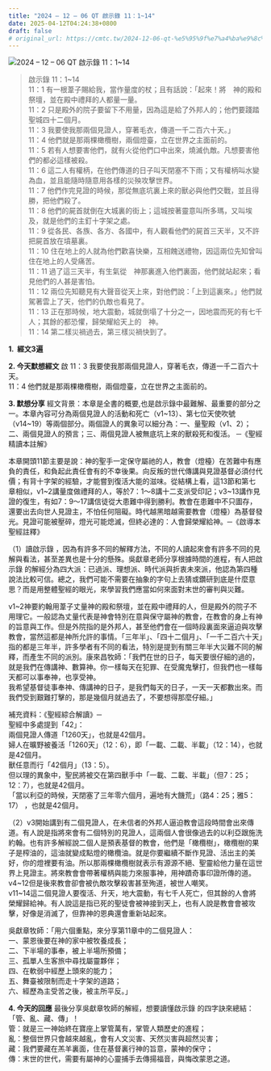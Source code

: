 ```yaml
---
title: "2024 – 12 – 06 QT 啟示錄 11：1~14"
date: 2025-04-12T04:24:38+0800
draft: false
# original_url: https://cmtc.tw/2024-12-06-qt-%e5%95%9f%e7%a4%ba%e9%8c%84-11%ef%bc%9a114
---
```


![2024 – 12 – 06 QT 啟示錄 11：1\~14](/images/qt.jpg  "2024 – 12 – 06 QT 啟示錄 11：1\~14")

> 啟示錄 11：1\~14  
> 11：1 有一根葦子賜給我，當作量度的杖；且有話說：「起來！將　神的殿和祭壇，並在殿中禮拜的人都量一量。  
> 11：2 只是殿外的院子要留下不用量，因為這是給了外邦人的；他們要踐踏聖城四十二個月。  
> 11：3 我要使我那兩個見證人，穿著毛衣，傳道一千二百六十天。」  
> 11：4 他們就是那兩棵橄欖樹，兩個燈臺，立在世界之主面前的。  
> 11：5 若有人想要害他們，就有火從他們口中出來，燒滅仇敵。凡想要害他們的都必這樣被殺。  
> 11：6 這二人有權柄，在他們傳道的日子叫天閉塞不下雨；又有權柄叫水變為血，並且能隨時隨意用各樣的災殃攻擊世界。  
> 11：7 他們作完見證的時候，那從無底坑裏上來的獸必與他們交戰，並且得勝，把他們殺了。  
> 11：8 他們的屍首就倒在大城裏的街上；這城按著靈意叫所多瑪，又叫埃及，就是他們的主釘十字架之處。  
> 11：9 從各民、各族、各方、各國中，有人觀看他們的屍首三天半，又不許把屍首放在墳墓裏。  
> 11：10 住在地上的人就為他們歡喜快樂，互相餽送禮物，因這兩位先知曾叫住在地上的人受痛苦。  
> 11：11 過了這三天半，有生氣從　神那裏進入他們裏面，他們就站起來；看見他們的人甚是害怕。  
> 11：12 兩位先知聽見有大聲音從天上來，對他們說：「上到這裏來。」他們就駕著雲上了天，他們的仇敵也看見了。  
> 11：13 正在那時候，地大震動，城就倒塌了十分之一，因地震而死的有七千人；其餘的都恐懼，歸榮耀給天上的　神。  
> 11：14 第二樣災禍過去，第三樣災禍快到了。

**1.  經文3遍**

**2. 今天默想經文**
啟 11：3 我要使我那兩個見證人，穿著毛衣，傳道一千二百六十天。  
11：4 他們就是那兩棵橄欖樹，兩個燈臺，立在世界之主面前的。

**3. 默想分享**
經文背景：本章是全書的概要,也是啟示錄中最難解、最重要的部分之一。本章內容可分為兩個見證人的活動和死亡（v1\~13）、第七位天使吹號（v14\~19）等兩個部分。兩個證人的異象可以細分為：一、量聖殿（v1、2）；二、兩個見證人的預言；三、兩個見證人被無底坑上來的獸殺死和復活。 ─《聖經精讀本註解》

本章開頭11節主要是說：神的聖手一定保守屬祂的人，教會（燈檯）在苦難中有應負的責任，和負起此責任會有的不幸後果。向反叛的世代傳講與見證基督必須付代價；有背十字架的經驗，才能嘗到復活大能的滋味。從結構上看，這13節和第七章相似，v1\~2講量度做禮拜的人，等於7：1～8講十二支派受印記；v3\~13講作見證的復生，有如7：9～17講信徒從大患難中得到勝利。教會在患難中不只圖存，還要出去向世人見證主，不怕任何阻礙。時代越黑暗越需要教會（燈檯）為基督發光。見證可能被壓碎，燈光可能熄滅，但終必達的：人會歸榮耀給神。─《啟導本聖經註釋》

（1）讀啟示錄 ，因為有許多不同的解釋方法，不同的人讀起來會有許多不同的見解與看法，甚至差異也是十分的懸殊。吳獻章老師分享根據時間的進程，有人把啟示錄 的解經分為四大派：已過派、理想派、時代派與折衷未來派，他認為第四種說法比較可信。總之，我們可能不需要在抽象的字句上去猜或鑽研到底是什麼意思？而是用整體聖經的眼光，來學習我們應當如何來面對末世的審判與災難。

v1\~2神要約翰用葦子丈量神的殿和祭壇，並在殿中禮拜的人，但是殿外的院子不用理它。一般認為丈量代表是神會特別在意與保守屬神的教會，在教會的身上有神的旨意與工作。但是外院指的是外邦人，甚至他們會在一個時段裏面來逼迫與攻擊教會，當然這都是神所允許的事情。「三年半」、「四十二個月」、「一千二百六十天」指的都是三年半，許多學者有不同的看法，特別是提到有關三年半大災難不同的解釋，而產生不同的派別。康來昌牧師：「我們在世的日子，每天要很仔細的過的，就是我們在傳講神、數算神。你一樣每天在犯罪、在受魔鬼擊打，但我們也一樣每天都可以事奉神，也享受神。  
我希望基督徒事奉神、傳講神的日子，是我們每天的日子，一天一天都數出來。而我們受到艱難打擊的，那是幾個月就過去了，不要想得那麼仔細。」

補充資料：《聖經綜合解讀》─  
聖經中多處提到「42」：  
兩個見證人傳道「1260天」，也就是42個月。  
婦人在曠野被養活「1260天」（12：6），即「一載、二載、半載」（12：14），也就是42個月。  
獸任意而行「42個月」（13：5）。  
但以理的異象中，聖民將被交在第四獸手中「一載、二載、半載」（但7：25；12：7），也就是42個月。  
「當以利亞的時候，天閉塞了三年零六個月，遍地有大饑荒」（路4：25；雅5：17） ，也就是42個月。

（2）v3開始講到有二個見證人，在未信者的外邦人逼迫教會這段時間會出來傳道。有人說是指將來會有二個特別的見證人，這兩個人會很像過去的以利亞跟施洗約翰。也有許多解經說二個人是預表基督的教會，他們是「橄欖樹」，橄欖樹的果子是榨油的，這油就變成點燈的橄欖油。就是你要繼續不斷作見證、活出主的美好，你的燈裡要有油。所以那兩棵橄欖樹就表示有源源不絕、聖靈給他力量在這世界上見證主。將來教會會帶著權柄與能力來服事神，用神蹟奇事印證所傳的道。  
v4\~12但是後來教會卻會被仇敵攻擊殺害甚至殉道，被世人嘲笑。  
v11\~14這二個見證人要復活、升天，地大震動，有七千人死亡，但其餘的人會將榮耀歸給神。有人說這是指已死的聖徒會被神接到天上，也有人說是教會會被攻擊，好像是消滅了，但靠神的恩典還會重新站起來。

吳獻章牧師：「用六個重點，來分享第11章中的二個見證人：  
一、蒙恩後要在神的家中被牧養成長；  
二、下半場的事奉，被上半場所預備；  
三、孤單人生客旅中尋找屬靈夥伴；  
四、在軟弱中經歷上頭來的能力；  
五、舞臺被限制而走十字架的道路；  
六、經歷為主受苦之後，被主所平反。」

**4. 今天的回應**
最後分享吳獻章牧師的解經，想要讀懂啟示錄 的四字訣來總結：「管、亂、藏、傳」！  
管：就是三一神始終在寶座上掌管萬有，掌管人類歷史的進程；  
亂：整個世界只會越來越亂，會有人文災害、天然災害與超然災害；  
藏：我們要藏在羔羊裏面，住在基督裏行神的旨意，蒙神的保守；  
傳：末世的世代，需要有屬神的心靈捕手去傳揚福音，與悔改蒙恩之道。
